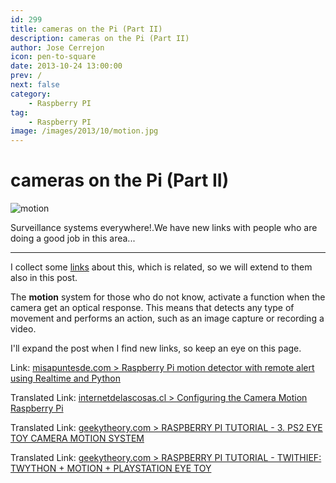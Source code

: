 ```yaml
---
id: 299
title: cameras on the Pi (Part II)
description: cameras on the Pi (Part II)
author: Jose Cerrejon
icon: pen-to-square
date: 2013-10-24 13:00:00
prev: /
next: false
category:
    - Raspberry PI
tag:
    - Raspberry PI
image: /images/2013/10/motion.jpg
---
```


# cameras on the Pi (Part II)

![motion](/images/2013/10/motion.jpg)

Surveillance systems everywhere!.We have new links with people who are doing a good job in this area...

---

I collect some [links](/post.php?id=290) about this, which is related, so we will extend to them also in this post.

The **motion** system for those who do not know, activate a function when the camera get an optical response. This means that detects any type of movement and performs an action, such as an image capture or recording a video.

I'll expand the post when I find new links, so keep an eye on this page.

Link: [misapuntesde.com > Raspberry Pi motion detector with remote alert using Realtime and Python](/post.php?id=147)

Translated Link: [internetdelascosas.cl > Configuring the Camera Motion Raspberry Pi](https://translate.google.com/translate?sl=es&tl=en&js=n&prev=_t&hl=es&ie=UTF-8&u=http%3A%2F%2Fwww.internetdelascosas.cl%2F2013%2F10%2F13%2Fconfigurando-motion-con-la-camara-de-raspberry-pi%2F)

Translated Link: [geekytheory.com > RASPBERRY PI TUTORIAL - 3. PS2 EYE TOY CAMERA MOTION SYSTEM](https://translate.google.com/translate?sl=es&tl=en&js=n&prev=_t&hl=es&ie=UTF-8&u=http%3A%2F%2Fgeekytheory.com%2Ftutorial-raspberry-pi-3-eye-toy-camera-ps2-motion-system%2F)

Translated Link: [geekytheory.com > RASPBERRY PI TUTORIAL - TWITHIEF: TWYTHON + MOTION + PLAYSTATION EYE TOY](https://translate.google.com/translate?sl=es&tl=en&js=n&prev=_t&hl=es&ie=UTF-8&u=http%3A%2F%2Fgeekytheory.com%2Ftwithief-twython-motion-playstation-eye-toy%2F)
